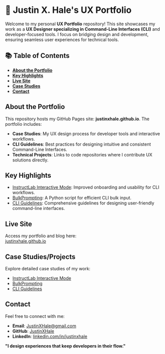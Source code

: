 # 🚀 Justin X. Hale's UX Portfolio

Welcome to my personal **UX Portfolio** repository! This site showcases my work as a **UX Designer specializing in Command-Line Interfaces (CLI)** and developer-focused tools. I focus on bridging design and development, ensuring seamless user experiences for technical tools.

<!-- This section will include my Table of Contents. In the terminal run npx markdown-toc -i README.md to update -->

## 📚 Table of Contents

<!-- toc -->

- [**About the Portfolio**](#about-the-portfolio)
- [**Key Highlights**](#key-highlights)
- [**Live Site**](#live-site)
- [**Case Studies**](#case-studies)
- [**Contact**](#contact)

<!-- tocstop -->

## **About the Portfolio**
This repository hosts my GitHub Pages site: **justinxhale.github.io**. The portfolio includes:  
- **Case Studies**: My UX design process for developer tools and interactive workflows.  
- **CLI Guidelines**: Best practices for designing intuitive and consistent Command-Line Interfaces.  
- **Technical Projects**: Links to code repositories where I contribute UX solutions directly.  

## **Key Highlights**
- [InstructLab Interactive Mode](https://github.com/JustinXHale/instructlab-interactivemode): Improved onboarding and usability for CLI workflows.  
- [BulkPrompting](https://github.com/JustinXHale/bulkprompting): A Python script for efficient CLI bulk input.  
- [CLI Guidelines](https://www.uxd-hub.com/entries/design/cli-guidelines): Comprehensive guidelines for designing user-friendly command-line interfaces.  

## **Live Site**
Access my portfolio and blog here:  
[justinxhale.github.io](https://justinxhale.github.io)

## **Case Studies/Projects**
Explore detailed case studies of my work:  
- [InstructLab Interactive Mode](https://github.com/JustinXHale/instructlab-knowledge-docs)  
- [BulkPrompting](https://github.com/JustinXHale/bulkprompting)  
- [CLI Guidelines](https://www.uxd-hub.com/entries/design/cli-guidelines)

## **Contact**
Feel free to connect with me:  
- **Email**: [JustinXHale@gmail.com](mailto:JustinXHale@gmail.com)  
- **GitHub**: [JustinXHale](https://github.com/JustinXHale)  
- **LinkedIn**: [linkedin.com/in/justinxhale](#)

**"I design experiences that keep developers in their flow."**